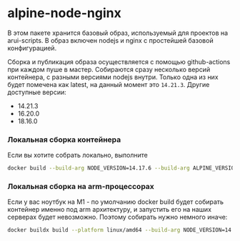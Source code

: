 alpine-node-nginx
===

В этом пакете хранится базовый образ, используемый для проектов на arui-scripts.
В образ включен nodejs и nginx с простейшей базовой конфигурацией.

Сборка и публикация образа осуществляется с помощью github-actions при каждом пуше в мастер.
Собираются сразу несколько версий контейнера, с разными версиями nodejs внутри. Только одна из них будет помечена как latest,
на данный момент это `14.21.3`. Другие доступные версии:

- 14.21.3
- 16.20.0
- 18.16.0

### Локальная сборка контейнера
Если вы хотите собрать локально, выполните

```sh
docker build --build-arg NODE_VERSION=14.17.6 --build-arg ALPINE_VERSION=3.14 -t alfabankui/arui-scripts:14.17.6 .
```

### Локальная сборка на arm-процессорах
Если у вас ноутбук на M1 - по умолчанию docker build будет собирать контейнер именно под arm архитектуру, и запустить
его на наших серверах будет невозможно. Поэтому собирать нужно немного иначе:

```sh
docker buildx build --platform linux/amd64 --build-arg NODE_VERSION=14.17.6 --build-arg ALPINE_VERSION=3.14 -t alfabankui/arui-scripts:14.17.6 .
```
